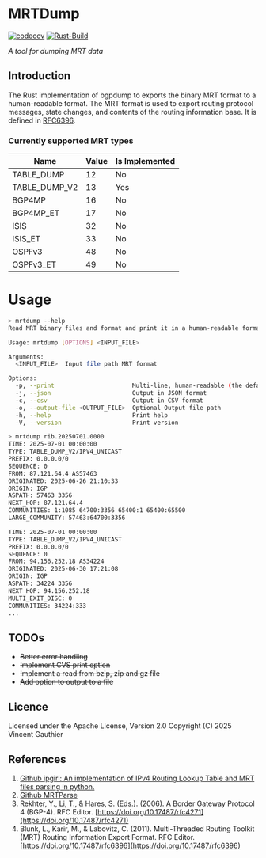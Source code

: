 # MRTDump

[![codecov](https://codecov.io/github/vgauthier/mrtdump/graph/badge.svg?token=lYsxmBf6No)](https://codecov.io/github/vgauthier/mrtdump)
[![Rust-Build](https://github.com/vgauthier/mrtdump/actions/workflows/rust.yml/badge.svg)](https://github.com/vgauthier/mrtdump/actions/workflows/rust.yml)

*A tool for dumping MRT data*

## Introduction 
The Rust implementation of bgpdump to exports the binary MRT format to a human-readable format. The MRT format is used to export routing protocol messages, state changes, and contents of the routing information base. It is defined in [RFC6396](https://doi.org/10.17487/rfc6396).

### Currently supported MRT types

| Name            | Value | Is Implemented  |
|-----------------|-------|-----------------|
| TABLE\_DUMP     | 12    | No              |
| TABLE\_DUMP\_V2 | 13    | Yes             |
| BGP4MP          | 16    | No              |
| BGP4MP\_ET      | 17    | No              |
| ISIS            | 32    | No              |
| ISIS_ET         | 33    | No              |
| OSPFv3          | 48    | No              |  
| OSPFv3_ET       | 49    | No              |

# Usage

```bash 
> mrtdump --help
Read MRT binary files and format and print it in a human-readable format JSON/CSV/MULTILINE

Usage: mrtdump [OPTIONS] <INPUT_FILE>

Arguments:
  <INPUT_FILE>  Input file path MRT format

Options:
  -p, --print                      Multi-line, human-readable (the default)
  -j, --json                       Output in JSON format
  -c, --csv                        Output in CSV format
  -o, --output-file <OUTPUT_FILE>  Optional Output file path
  -h, --help                       Print help
  -V, --version                    Print version

> mrtdump rib.20250701.0000
TIME: 2025-07-01 00:00:00
TYPE: TABLE_DUMP_V2/IPV4_UNICAST
PREFIX: 0.0.0.0/0
SEQUENCE: 0
FROM: 87.121.64.4 AS57463
ORIGINATED: 2025-06-26 21:10:33
ORIGIN: IGP
ASPATH: 57463 3356
NEXT_HOP: 87.121.64.4
COMMUNITIES: 1:1085 64700:3356 65400:1 65400:65500
LARGE_COMMUNITY: 57463:64700:3356

TIME: 2025-07-01 00:00:00
TYPE: TABLE_DUMP_V2/IPV4_UNICAST
PREFIX: 0.0.0.0/0
SEQUENCE: 0
FROM: 94.156.252.18 AS34224
ORIGINATED: 2025-06-30 17:21:08
ORIGIN: IGP
ASPATH: 34224 3356
NEXT_HOP: 94.156.252.18
MULTI_EXIT_DISC: 0
COMMUNITIES: 34224:333
...
```

## TODOs
* ~~Better error handling~~
* ~~Implement CVS print option~~
* ~~Implement a read from bzip, zip and gz file~~
* ~~Add option to output to a file~~

## Licence
Licensed under the Apache License, Version 2.0
Copyright (C) 2025 Vincent Gauthier

## References 

1. [Github ipgiri: An implementation of IPv4 Routing Lookup Table and MRT files parsing in python.](https://github.com/gabhijit/ipgiri/)
2. [Github MRTParse](https://github.com/t2mune/mrtparse/)
3. Rekhter, Y., Li, T., & Hares, S. (Eds.). (2006). A Border Gateway Protocol 4 (BGP-4). RFC Editor. [https://doi.org/10.17487/rfc4271](https://doi.org/10.17487/rfc4271)
4. Blunk, L., Karir, M., & Labovitz, C. (2011). Multi-Threaded Routing Toolkit (MRT) Routing Information Export Format. RFC Editor. [https://doi.org/10.17487/rfc6396](https://doi.org/10.17487/rfc6396)

